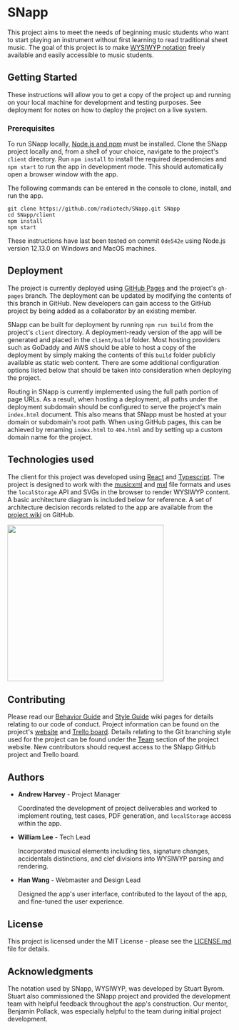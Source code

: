 # SNapp

This project aims to meet the needs of beginning music students who want to start playing an instrument without first learning to read traditional sheet music. The goal of this project is to make [WYSIWYP notation](http://comp523k.web.unc.edu/project/) freely available and easily accessible to music students.

## Getting Started

These instructions will allow you to get a copy of the project up and running on your local machine for development and testing purposes. See deployment for notes on how to deploy the project on a live system.

### Prerequisites

To run SNapp locally, [Node.js and npm](https://nodejs.org/en/download/) must be installed. Clone the SNapp project locally and, from a shell of your choice, navigate to the project's `client` directory. Run `npm install` to install the required dependencies and `npm start` to run the app in development mode. This should automatically open a browser window with the app.

The following commands can be entered in the console to clone, install, and run the app.
```
git clone https://github.com/radiotech/SNapp.git SNapp
cd SNapp/client
npm install
npm start
```

These instructions have last been tested on commit `0de542e` using Node.js version 12.13.0 on Windows and MacOS machines.

## Deployment
The project is currently deployed using [GitHub Pages](https://pages.github.com/) and the project's `gh-pages` branch. The deployment can be updated by modifying the contents of this branch in GitHub. New developers can gain access to the GitHub project by being added as a collaborator by an existing member.

SNapp can be built for deployment by running `npm run build` from the project's `client` directory. A deployment-ready version of the app will be generated and placed in the `client/build` folder. Most hosting providers such as GoDaddy and AWS should be able to host a copy of the deployment by simply making the contents of this `build` folder publicly available as static web content. There are some additional configuration options listed below that should be taken into consideration when deploying the project.

Routing in SNapp is currently implemented using the full path portion of page URLs. As a result, when hosting a deployment, all paths under the deployment subdomain should be configured to serve the project's main `index.html` document. This also means that SNapp must be hosted at your domain or subdomain's root path. When using GitHub pages, this can be achieved by renaming `index.html` to `404.html` and by setting up a custom domain name for the project.

## Technologies used
The client for this project was developed using [React](https://reactjs.org/) and [Typescript](https://www.typescriptlang.org/). The project is designed to work with the [musicxml](https://www.musicxml.com/) and [mxl](https://www.musicxml.com/tutorial/compressed-mxl-files/) file formats and uses the `localStorage` API and SVGs in the browser to render WYSIWYP content. A basic architecture diagram is included below for reference. A set of architecture decision records related to the app are available from the [project wiki]() on GitHub.

<img src="http://comp523k.web.unc.edu/files/2019/10/Architecture-Diagram.png" width="350"></img>

## Contributing

Please read our [Behavior Guide](https://github.com/radiotech/SNapp/wiki/Behavior-Guide) and [Style Guide](https://github.com/radiotech/SNapp/wiki/Style-Guide) wiki pages for details relating to our code of conduct. Project information can be found on the project's [website](http://comp523k.web.unc.edu/) and [Trello board](https://trello.com/b/bnkZcxZr/snapp-comp-523-group-k). Details relating to the Git branching style used for the project can be found under the [Team](http://comp523k.web.unc.edu/team/) section of the project website. New contributors should request access to the SNapp GitHub project and Trello board.

## Authors

* **Andrew Harvey** - Project Manager

    Coordinated the development of project deliverables and worked to implement routing, test cases, PDF generation, and `localStorage` access within the app.

* **William Lee** - Tech Lead

    Incorporated musical elements including ties, signature changes, accidentals distinctions, and clef divisions into WYSIWYP parsing and rendering.

* **Han Wang** - Webmaster and Design Lead

    Designed the app's user interface, contributed to the layout of the app, and fine-tuned the user experience.

## License

This project is licensed under the MIT License - please see the [LICENSE.md](LICENSE.md) file for details.

## Acknowledgments

The notation used by SNapp, WYSIWYP, was developed by Stuart Byrom. Stuart also commissioned the SNapp project and provided the development team with helpful feedback throughout the app's construction. Our mentor, Benjamin Pollack, was especially helpful to the team during initial project development. 
